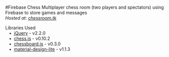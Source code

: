 #Firebase Chess
Multiplayer chess room (two players and spectators) using Firebase to store games and messages  
*Hosted at: [chessroom.tk](http://chessroom.tk)*  
  
Libraries Used  
&nbsp;&nbsp;&nbsp;•&nbsp;&nbsp;[jQuery](https://jquery.com/) - v2.2.0  
&nbsp;&nbsp;&nbsp;•&nbsp;&nbsp;[chess.js](https://github.com/jhlywa/chess.js) - v0.10.2  
&nbsp;&nbsp;&nbsp;•&nbsp;&nbsp;[chessboard.js](https://github.com/oakmac/chessboardjs) - v0.3.0  
&nbsp;&nbsp;&nbsp;•&nbsp;&nbsp;[material-design-lite](https://github.com/google/material-design-lite) - v1.1.3  
